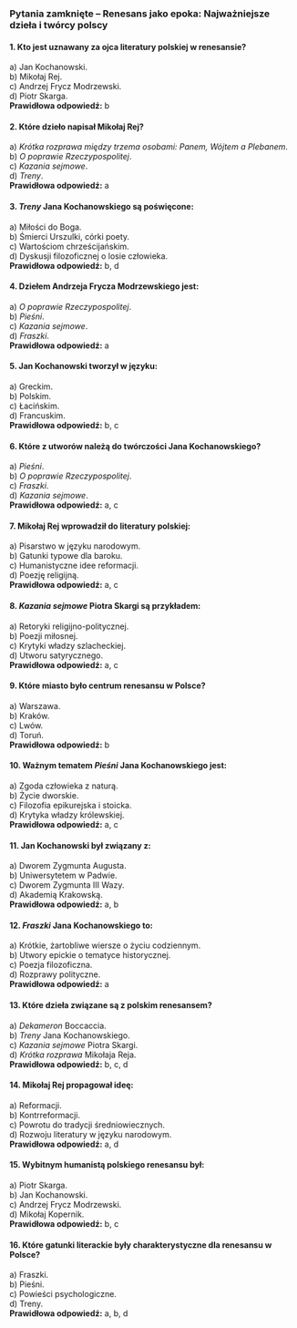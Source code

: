 ### Pytania zamknięte – **Renesans jako epoka: Najważniejsze dzieła i twórcy polscy**

#### 1. Kto jest uznawany za ojca literatury polskiej w renesansie?
a) Jan Kochanowski.  
b) Mikołaj Rej.  
c) Andrzej Frycz Modrzewski.  
d) Piotr Skarga.  
**Prawidłowa odpowiedź:** b

#### 2. Które dzieło napisał Mikołaj Rej?
a) *Krótka rozprawa między trzema osobami: Panem, Wójtem a Plebanem*.  
b) *O poprawie Rzeczypospolitej*.  
c) *Kazania sejmowe*.  
d) *Treny*.  
**Prawidłowa odpowiedź:** a

#### 3. *Treny* Jana Kochanowskiego są poświęcone:
a) Miłości do Boga.  
b) Śmierci Urszulki, córki poety.  
c) Wartościom chrześcijańskim.  
d) Dyskusji filozoficznej o losie człowieka.  
**Prawidłowa odpowiedź:** b, d

#### 4. Dziełem Andrzeja Frycza Modrzewskiego jest:
a) *O poprawie Rzeczypospolitej*.  
b) *Pieśni*.  
c) *Kazania sejmowe*.  
d) *Fraszki*.  
**Prawidłowa odpowiedź:** a

#### 5. Jan Kochanowski tworzył w języku:
a) Greckim.  
b) Polskim.  
c) Łacińskim.  
d) Francuskim.  
**Prawidłowa odpowiedź:** b, c

#### 6. Które z utworów należą do twórczości Jana Kochanowskiego?
a) *Pieśni*.  
b) *O poprawie Rzeczypospolitej*.  
c) *Fraszki*.  
d) *Kazania sejmowe*.  
**Prawidłowa odpowiedź:** a, c

#### 7. Mikołaj Rej wprowadził do literatury polskiej:
a) Pisarstwo w języku narodowym.  
b) Gatunki typowe dla baroku.  
c) Humanistyczne idee reformacji.  
d) Poezję religijną.  
**Prawidłowa odpowiedź:** a, c

#### 8. *Kazania sejmowe* Piotra Skargi są przykładem:
a) Retoryki religijno-politycznej.  
b) Poezji miłosnej.  
c) Krytyki władzy szlacheckiej.  
d) Utworu satyrycznego.  
**Prawidłowa odpowiedź:** a, c

#### 9. Które miasto było centrum renesansu w Polsce?
a) Warszawa.  
b) Kraków.  
c) Lwów.  
d) Toruń.  
**Prawidłowa odpowiedź:** b

#### 10. Ważnym tematem *Pieśni* Jana Kochanowskiego jest:
a) Zgoda człowieka z naturą.  
b) Życie dworskie.  
c) Filozofia epikurejska i stoicka.  
d) Krytyka władzy królewskiej.  
**Prawidłowa odpowiedź:** a, c

#### 11. Jan Kochanowski był związany z:
a) Dworem Zygmunta Augusta.  
b) Uniwersytetem w Padwie.  
c) Dworem Zygmunta III Wazy.  
d) Akademią Krakowską.  
**Prawidłowa odpowiedź:** a, b

#### 12. *Fraszki* Jana Kochanowskiego to:
a) Krótkie, żartobliwe wiersze o życiu codziennym.  
b) Utwory epickie o tematyce historycznej.  
c) Poezja filozoficzna.  
d) Rozprawy polityczne.  
**Prawidłowa odpowiedź:** a

#### 13. Które dzieła związane są z polskim renesansem?
a) *Dekameron* Boccaccia.  
b) *Treny* Jana Kochanowskiego.  
c) *Kazania sejmowe* Piotra Skargi.  
d) *Krótka rozprawa* Mikołaja Reja.  
**Prawidłowa odpowiedź:** b, c, d

#### 14. Mikołaj Rej propagował ideę:
a) Reformacji.  
b) Kontrreformacji.  
c) Powrotu do tradycji średniowiecznych.  
d) Rozwoju literatury w języku narodowym.  
**Prawidłowa odpowiedź:** a, d

#### 15. Wybitnym humanistą polskiego renesansu był:
a) Piotr Skarga.  
b) Jan Kochanowski.  
c) Andrzej Frycz Modrzewski.  
d) Mikołaj Kopernik.  
**Prawidłowa odpowiedź:** b, c

#### 16. Które gatunki literackie były charakterystyczne dla renesansu w Polsce?
a) Fraszki.  
b) Pieśni.  
c) Powieści psychologiczne.  
d) Treny.  
**Prawidłowa odpowiedź:** a, b, d  